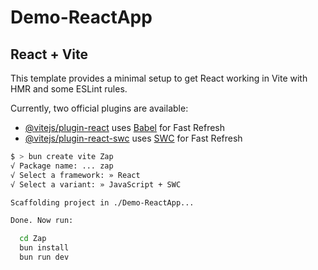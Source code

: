 # Demo-ReactApp

## React + Vite

This template provides a minimal setup to get React working in Vite with HMR and some ESLint rules.

Currently, two official plugins are available:

- [@vitejs/plugin-react](https://github.com/vitejs/vite-plugin-react/blob/main/packages/plugin-react/README.md) uses [Babel](https://babeljs.io/) for Fast Refresh
- [@vitejs/plugin-react-swc](https://github.com/vitejs/vite-plugin-react-swc) uses [SWC](https://swc.rs/) for Fast Refresh


```bash
$ > bun create vite Zap
√ Package name: ... zap
√ Select a framework: » React
√ Select a variant: » JavaScript + SWC

Scaffolding project in ./Demo-ReactApp...

Done. Now run:

  cd Zap
  bun install
  bun run dev
```